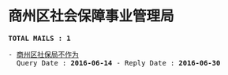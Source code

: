# 商州区社会保障事业管理局
<pre><b>TOTAL MAILS : 1</b></pre>
<pre>
- <a href="../../categories/mails/3663.md">商州区社保局不作为</a><br/>  Query Date : <b>2016-06-14</b> - Reply Date : <b>2016-06-30</b>
</pre>